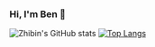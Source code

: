 ### Hi, I'm Ben 👋

<!--
**zbl14/zbl14** is a ✨ _special_ ✨ repository because its `README.md` (this file) appears on your GitHub profile.

Here are some ideas to get you started:

- 🔭 I’m currently working on ...
- 🌱 I’m currently learning ...
- 👯 I’m looking to collaborate on ...
- 🤔 I’m looking for help with ...
- 💬 Ask me about ...
- 📫 How to reach me: ...
- 😄 Pronouns: ...
- ⚡ Fun fact: ...
-->

![Zhibin's GitHub stats](https://github-readme-stats-git-master-zbl14.vercel.app/api?username=zbl14&count_private=true)
[![Top Langs](https://github-readme-stats-git-master-zbl14.vercel.app/api/top-langs/?username=zbl14&count_private=true)](https://github.com/anuraghazra/github-readme-stats)

